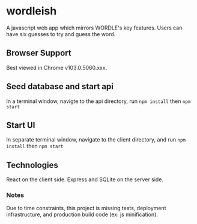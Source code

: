 # wordleish
A javascript web app which mirrors WORDLE's key features. Users can have six guesses to try and guess the word.

## Browser Support
Best viewed in Chrome v103.0.5060.xxx.

## Seed database and start api
In a terminal window, navigte to the api directory, run ```npm install``` then ```npm start```

## Start UI
In separate terminal window, navigate to the client directory, and run ```npm install``` then ```npm start```

## Technologies
React on the client side.
Express and SQLite on the server side. 

### Notes
Due to time constraints, this project is missing tests, deployment infrastructure, and production build code (ex: js minification).
